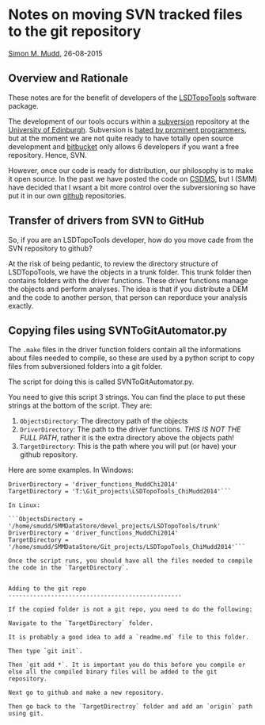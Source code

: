 Notes on moving SVN tracked files to the git repository
============================================================

[Simon M. Mudd](http://simon-m-mudd.github.io/), 26-08-2015

Overview and Rationale
--------------------------

These notes are for the benefit of developers of the [LSDTopoTools](http://lsdtopotools.github.io/) software package. 

The development of our tools occurs within a [subversion](https://subversion.apache.org/) repository at the [University of Edinburgh](https://www.wiki.ed.ac.uk/display/ecdfwiki/Version+Control+Service). 
Subversion is [hated by prominent programmers](https://www.youtube.com/watch?v=idLyobOhtO4), but at the moment we are not quite ready to have totally open source development and [bitbucket](https://bitbucket.org/) only allows 6 developers if you want a free repository. Hence, SVN. 

However, once our code is ready for distribution, our philosophy is to make it open source. 
In the past we have posted the code on [CSDMS](http://csdms.colorado.edu/wiki/Main_Page), but I (SMM) have decided that I wsant a bit more control over the subversioning so have put it in our own [github](https://github.com/LSDtopotools) repositories. 

Transfer of drivers from SVN to GitHub
---------------------------------------

So, if you are an LSDTopoTools developer, how do you move cade from the SVN repository to github?

At the risk of being pedantic, to review the directory structure of LSDTopoTools, we have the objects in a trunk folder. 
This trunk folder then contains folders with the driver functions. These driver functions manage the objects and perform analyses. 
The idea is that if you distribute a DEM and the code to another person, that person can reporduce your analysis exactly. 



Copying files using SVNToGitAutomator.py
----------------------------------------------

The `.make` files in the driver function folders contain all the informations about files needed to compile, so these are used by a python script to copy files from subversioned folders into a git folder. 


The script for doing this is called SVNToGitAutomator.py. 

You need to give this script 3 strings. You can find the place to put these strings at the bottom of the script. They are:

1. `ObjectsDirectory`: The directory path of the objects
2. `DriverDirectory`: The path to the driver functions. *THIS IS NOT THE FULL PATH*, rather it is the extra directory above the objects path!
3. `TargetDirectory`: This is the path where you will put (or have) your github repository.

Here are some examples. In Windows:

```ObjectsDirectory = 'T:\devel_projects\LSDTopoTools\trunk'
DriverDirectory = 'driver_functions_MuddChi2014'
TargetDirectory = 'T:\Git_projects\LSDTopoTools_ChiMudd2014'```

In Linux:

```ObjectsDirectory = '/home/smudd/SMMDataStore/devel_projects/LSDTopoTools/trunk'
DriverDirectory = 'driver_functions_MuddChi2014'
TargetDirectory = '/home/smudd/SMMDataStore/Git_projects/LSDTopoTools_ChiMudd2014'```

Once the script runs, you should have all the files needed to compile the code in the `TargetDirectory`. 


Adding to the git repo
-------------------------------------------------

If the copied folder is not a git repo, you need to do the following:

Navigate to the `TargetDirectory` folder.

It is probably a good idea to add a `readme.md` file to this folder. 

Then type `git init`.

Then `git add *`. It is important you do this before you compile or else all the compiled binary files will be added to the git repository.

Next go to github and make a new repository. 

Then go back to the `TargetDirectroy` folder and add an `origin` path using git. 